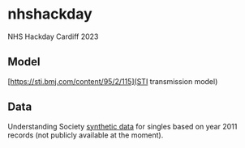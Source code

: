 # nhshackday
NHS Hackday Cardiff 2023

## Model 

[https://sti.bmj.com/content/95/2/115](STI transmission model)

## Data

Understanding Society [synthetic data](https://github.com/MRC-CSO-SPHSU/mortality_module) for singles based on year 2011 records (not publicly available at the moment).
